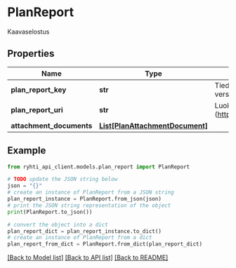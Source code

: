 # PlanReport

Kaavaselostus

## Properties

Name | Type | Description | Notes
------------ | ------------- | ------------- | -------------
**plan_report_key** | **str** | Tiedon tuottajatahon tietojärjestelmän generoima kohteen versioriippumaton tunnus | 
**plan_report_uri** | **str** | Luokan pysyvä URI -muotoinen viittaustunniste (https://uri.rakennetunymparistontietojarjestelma.fi/planreport/{guid}) | [optional] [readonly] 
**attachment_documents** | [**List[PlanAttachmentDocument]**](PlanAttachmentDocument.md) |  | 

## Example

```python
from ryhti_api_client.models.plan_report import PlanReport

# TODO update the JSON string below
json = "{}"
# create an instance of PlanReport from a JSON string
plan_report_instance = PlanReport.from_json(json)
# print the JSON string representation of the object
print(PlanReport.to_json())

# convert the object into a dict
plan_report_dict = plan_report_instance.to_dict()
# create an instance of PlanReport from a dict
plan_report_from_dict = PlanReport.from_dict(plan_report_dict)
```
[[Back to Model list]](../README.md#documentation-for-models) [[Back to API list]](../README.md#documentation-for-api-endpoints) [[Back to README]](../README.md)


